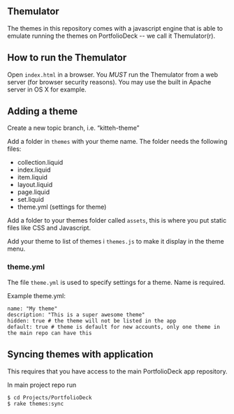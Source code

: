 ## Themulator

The themes in this repository comes with a javascript engine that is able to emulate running 
the themes on PortfolioDeck -- we call it Themulator(r).

## How to run the Themulator

Open `index.html` in a browser. You *MUST* run the Themulator from a web server (for browser security reasons). 
You may use the built in Apache server in OS X for example.

## Adding a theme

Create a new topic branch, i.e. “kitteh-theme”

Add a folder in `themes` with your theme name. The folder needs the following files:

* collection.liquid
* index.liquid
* item.liquid
* layout.liquid
* page.liquid
* set.liquid
* theme.yml (settings for theme)

Add a folder to your themes folder called `assets`, this is where you put static files like CSS and Javascript.

Add your theme to list of themes i `themes.js` to make it display in the theme menu.

### theme.yml

The file `theme.yml` is used to specify settings for a theme. Name is required.

Example theme.yml:

	name: "My theme"
	description: "This is a super awesome theme"
	hidden: true # the theme will not be listed in the app
	default: true # theme is default for new accounts, only one theme in the main repo can have this
	

## Syncing themes with application

This requires that you have access to the main PortfolioDeck app repository.

In main project repo run

	$ cd Projects/PortfolioDeck
	$ rake themes:sync